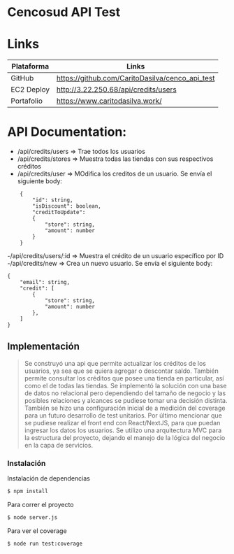 # Cencosud API Test

# Links

| Plataforma | Links |
| ------ | ------ |
| GitHub | https://github.com/CaritoDasilva/cenco_api_test |
| EC2 Deploy | http://3.22.250.68/api/credits/users |
| Portafolio | https://www.caritodasilva.work/ |

# API Documentation:
  - /api/credits/users => Trae todos los usuarios
  - /api/credits/stores => Muestra todas las tiendas con sus respectivos créditos
  - /api/credits/user  => MOdifica los creditos de un usuario. Se envía el siguiente body:
>       
        {
            "id": string,
            "isDiscount": boolean,
            "creditToUpdate":
            {
                "store": string,
                "amount": number
            }
        }
-/api/credits/users/:id => Muestra el crédito de un usuario específico por ID
-/api/credits/new => Crea un nuevo usuario. Se envía el siguiente body:
>    
    {
        "email": string,    
        "credit": [
            {
                "store": string,
                "amount": number
            },
        ]
    }

## Implementación

> Se construyó una api que permite actualizar los créditos de los usuarios, ya sea que se quiera agregar o descontar saldo. También permite consultar los créditos que posee una tienda en particular, así como el de todas las tiendas.
> Se implementó la solución con una base de datos no relacional pero dependiendo del tamaño de negocio y las posibles relaciones y alcances se pudiese tomar una decisión distinta.
> También se hizo una configuración inicial de a medición del coverage para un futuro desarrollo de test unitarios.
> Por último mencionar que se pudiese realizar el front end con React/NextJS, para que puedan ingresar los datos los usuarios.
>Se utilizo una arquitectura MVC para la estructura del proyecto, dejando el manejo de la lógica del negocio en la capa de servicios.


### Instalación

Instalación de dependencias
```sh
$ npm install
```

Para correr el proyecto

```sh
$ node server.js
```

Para ver el coverage

```sh
$ node run test:coverage
```


